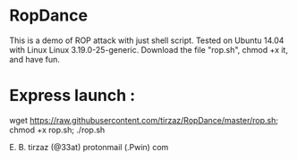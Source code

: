 # RopDance
This is a demo of ROP attack with just shell script.
Tested on Ubuntu 14.04 with Linux Linux 3.19.0-25-generic.
Download the file "rop.sh", chmod +x it, and have fun.

# Express launch : 
wget https://raw.githubusercontent.com/tirzaz/RopDance/master/rop.sh; chmod +x rop.sh; ./rop.sh






E. B. tirzaz (@33at) protonmail (.Pwin) com
